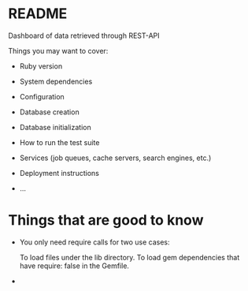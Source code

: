 # README

Dashboard of data retrieved through REST-API

Things you may want to cover:

* Ruby version

* System dependencies

* Configuration

* Database creation

* Database initialization

* How to run the test suite

* Services (job queues, cache servers, search engines, etc.)

* Deployment instructions

* ...

# Things that are good to know

-  You only need require calls for two use cases:

    To load files under the lib directory.
    To load gem dependencies that have require: false in the Gemfile.

 - 
